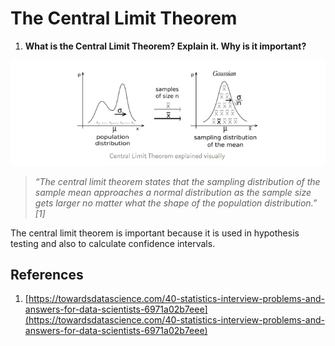 # The Central Limit Theorem

1. **What is the Central Limit Theorem? Explain it. Why is it important?**

![](../../.gitbook/assets/0_1-zlitvngceanxdl.png)

> _“The central limit theorem states that the sampling distribution of the sample mean approaches a normal distribution as the sample size gets larger no matter what the shape of the population distribution.” \[1\]_

The central limit theorem is important because it is used in hypothesis testing and also to calculate confidence intervals.

## References

1. [https://towardsdatascience.com/40-statistics-interview-problems-and-answers-for-data-scientists-6971a02b7eee](https://towardsdatascience.com/40-statistics-interview-problems-and-answers-for-data-scientists-6971a02b7eee)

